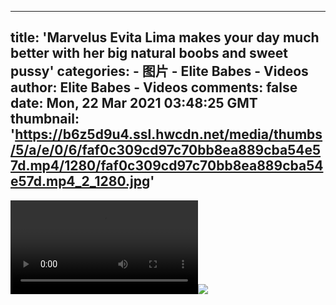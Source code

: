 
---
title: 'Marvelus Evita Lima makes your day much better with her big natural boobs and sweet pussy'
categories: 
    - 图片
    - Elite Babes - Videos
author: Elite Babes - Videos
comments: false
date: Mon, 22 Mar 2021 03:48:25 GMT
thumbnail: 'https://b6z5d9u4.ssl.hwcdn.net/media/thumbs/5/a/e/0/6/faf0c309cd97c70bb8ea889cba54e57d.mp4/1280/faf0c309cd97c70bb8ea889cba54e57d.mp4_2_1280.jpg'
---

<div>   
<video controls loop preload="auto"><source src="https://i9r9z7z2.ssl.hwcdn.net/media/videos/5/a/e/0/6/5ae063f98321e.mp4?ri=1500&rs=1000" type="video/mp4"></video><img src="https://b6z5d9u4.ssl.hwcdn.net/media/thumbs/5/a/e/0/6/faf0c309cd97c70bb8ea889cba54e57d.mp4/1280/faf0c309cd97c70bb8ea889cba54e57d.mp4_2_1280.jpg" referrerpolicy="no-referrer">  
</div>
            